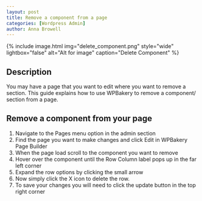```yaml
---
layout: post
title: Remove a component from a page
categories: [Wordpress Admin]
author: Anna Browell
---
```

{% include image.html img="delete_component.png" style="wide" lightbox="false" alt="Alt for image" caption="Delete Component" %}


## Description

You may have a page that you want to edit where you want to remove a section. This guide explains how to use WPBakery to remove a component/ section from a page.


## Remove a component from your page

1. Navigate to the Pages menu option in the admin section
2. Find the page you want to make changes and click Edit in WPBakery Page Builder
3. When the page load scroll to the component you want to remove
4. Hover over the component until the Row Column label pops up in the far left corner
5. Expand the row options by clicking the small arrow
6. Now simply click the X icon to delete the row.
7. To save your changes you will need to click the update button in the top right corner


